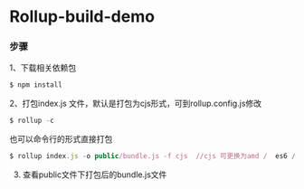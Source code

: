 # Rollup-build-demo

### 步骤

1、下载相关依赖包


```javascript
$ npm install
```

2、打包index.js 文件，默认是打包为cjs形式，可到rollup.config.js修改

```javascript
$ rollup -c
```

也可以命令行的形式直接打包

```javascript
$ rollup index.js -o public/bundle.js -f cjs  //cjs 可更换为amd /  es6 / iife / umd
```

3. 查看public文件下打包后的bundle.js文件
